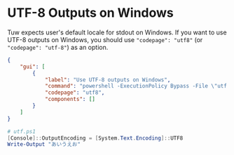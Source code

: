 # UTF-8 Outputs on Windows

Tuw expects user's default locale for stdout on Windows. If you want to use UTF-8 outputs on Windows, you should use `"codepage": "utf8"` (or `"codepage": "utf-8"`) as an option.  

```json
{
    "gui": [
        {
            "label": "Use UTF-8 outputs on Windows",
            "command": "powershell -ExecutionPolicy Bypass -File \"utf.ps1\"",
            "codepage": "utf8",
            "components": []
        }
    ]
}
```

```ps1
# utf.ps1
[Console]::OutputEncoding = [System.Text.Encoding]::UTF8
Write-Output "あいうえお"
```
